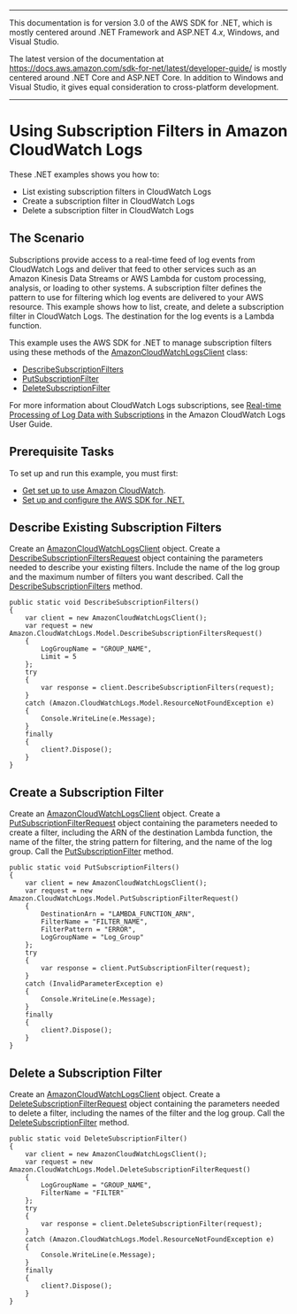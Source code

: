 --------

This documentation is for version 3\.0 of the AWS SDK for \.NET, which is mostly centered around \.NET Framework and ASP\.NET 4\.*x*, Windows, and Visual Studio\.

The latest version of the documentation at [https://docs\.aws\.amazon\.com/sdk\-for\-net/latest/developer\-guide/](../../latest/developer-guide/welcome.html) is mostly centered around \.NET Core and ASP\.NET Core\. In addition to Windows and Visual Studio, it gives equal consideration to cross\-platform development\.

--------

# Using Subscription Filters in Amazon CloudWatch Logs<a name="cloudwatch-using-subscriptions-examples"></a>

These \.NET examples shows you how to:
+ List existing subscription filters in CloudWatch Logs
+ Create a subscription filter in CloudWatch Logs
+ Delete a subscription filter in CloudWatch Logs

## The Scenario<a name="the-scenario"></a>

Subscriptions provide access to a real\-time feed of log events from CloudWatch Logs and deliver that feed to other services such as an Amazon Kinesis Data Streams or AWS Lambda for custom processing, analysis, or loading to other systems\. A subscription filter defines the pattern to use for filtering which log events are delivered to your AWS resource\. This example shows how to list, create, and delete a subscription filter in CloudWatch Logs\. The destination for the log events is a Lambda function\.

This example uses the AWS SDK for \.NET to manage subscription filters using these methods of the [AmazonCloudWatchLogsClient](https://docs.aws.amazon.com/sdkfornet/v3/apidocs/items/CloudWatch/TCloudWatchClient.html) class:
+  [DescribeSubscriptionFilters](https://docs.aws.amazon.com/sdkfornet/v3/apidocs/items/CloudWatchLogs/MCloudWatchLogsDescribeSubscriptionFiltersDescribeSubscriptionFiltersRequest.html) 
+  [PutSubscriptionFilter](https://docs.aws.amazon.com/sdkfornet/v3/apidocs/items/CloudWatchLogs/MCloudWatchLogsPutSubscriptionFilterPutSubscriptionFilterRequest.html) 
+  [DeleteSubscriptionFilter](https://docs.aws.amazon.com/sdkfornet/v3/apidocs/items/CloudWatchLogs/MCloudWatchLogsDeleteSubscriptionFilterDeleteSubscriptionFilterRequest.html) 

For more information about CloudWatch Logs subscriptions, see [Real\-time Processing of Log Data with Subscriptions](https://docs.aws.amazon.com/AmazonCloudWatch/latest/logs/Subscriptions.html) in the Amazon CloudWatch Logs User Guide\.

## Prerequisite Tasks<a name="prerequisite-tasks"></a>

To set up and run this example, you must first:
+  [Get set up to use Amazon CloudWatch](https://docs.aws.amazon.com/AmazonCloudWatch/latest/monitoring/GettingSetup.html)\.
+ [Set up and configure the AWS SDK for \.NET\.](net-dg-setup.md)

## Describe Existing Subscription Filters<a name="describe-existing-subscription-filters"></a>

Create an [AmazonCloudWatchLogsClient](https://docs.aws.amazon.com/sdkfornet/v3/apidocs/items/CloudWatch/TCloudWatchClient.html) object\. Create a [DescribeSubscriptionFiltersRequest](https://docs.aws.amazon.com/sdkfornet/v3/apidocs/items/CloudWatchLogs/TDescribeSubscriptionFiltersRequest.html) object containing the parameters needed to describe your existing filters\. Include the name of the log group and the maximum number of filters you want described\. Call the [DescribeSubscriptionFilters](https://docs.aws.amazon.com/sdkfornet/v3/apidocs/items/CloudWatchLogs/MCloudWatchLogsDescribeSubscriptionFiltersDescribeSubscriptionFiltersRequest.html) method\.

```
public static void DescribeSubscriptionFilters()
{
    var client = new AmazonCloudWatchLogsClient();
    var request = new Amazon.CloudWatchLogs.Model.DescribeSubscriptionFiltersRequest()
    {
        LogGroupName = "GROUP_NAME",
        Limit = 5
    };
    try
    {
        var response = client.DescribeSubscriptionFilters(request);
    }
    catch (Amazon.CloudWatchLogs.Model.ResourceNotFoundException e)
    {
        Console.WriteLine(e.Message);
    }
    finally
    {
        client?.Dispose();
    }
}
```

## Create a Subscription Filter<a name="create-a-subscription-filter"></a>

Create an [AmazonCloudWatchLogsClient](https://docs.aws.amazon.com/sdkfornet/v3/apidocs/items/CloudWatch/TCloudWatchClient.html) object\. Create a [PutSubscriptionFilterRequest](https://docs.aws.amazon.com/sdkfornet/v3/apidocs/items/CloudWatchLogs/TPutSubscriptionFilterRequest.html) object containing the parameters needed to create a filter, including the ARN of the destination Lambda function, the name of the filter, the string pattern for filtering, and the name of the log group\. Call the [PutSubscriptionFilter](https://docs.aws.amazon.com/sdkfornet/v3/apidocs/items/CloudWatchLogs/MCloudWatchLogsPutSubscriptionFilterPutSubscriptionFilterRequest.html) method\.

```
public static void PutSubscriptionFilters()
{
    var client = new AmazonCloudWatchLogsClient();
    var request = new Amazon.CloudWatchLogs.Model.PutSubscriptionFilterRequest()
    {
        DestinationArn = "LAMBDA_FUNCTION_ARN",
        FilterName = "FILTER_NAME",
        FilterPattern = "ERROR",
        LogGroupName = "Log_Group"
    };
    try
    {
        var response = client.PutSubscriptionFilter(request);
    }
    catch (InvalidParameterException e)
    {
        Console.WriteLine(e.Message);
    }
    finally
    {
        client?.Dispose();
    }
}
```

## Delete a Subscription Filter<a name="delete-a-subscription-filter"></a>

Create an [AmazonCloudWatchLogsClient](https://docs.aws.amazon.com/sdkfornet/v3/apidocs/items/CloudWatch/TCloudWatchClient.html) object\. Create a [DeleteSubscriptionFilterRequest](https://docs.aws.amazon.com/sdkfornet/v3/apidocs/items/CloudWatchLogs/TDeleteSubscriptionFilterRequest.html) object containing the parameters needed to delete a filter, including the names of the filter and the log group\. Call the [DeleteSubscriptionFilter](https://docs.aws.amazon.com/sdkfornet/v3/apidocs/items/CloudWatchLogs/MCloudWatchLogsDeleteSubscriptionFilterDeleteSubscriptionFilterRequest.html) method\.

```
public static void DeleteSubscriptionFilter()
{
    var client = new AmazonCloudWatchLogsClient();
    var request = new Amazon.CloudWatchLogs.Model.DeleteSubscriptionFilterRequest()
    {
        LogGroupName = "GROUP_NAME",
        FilterName = "FILTER"
    };
    try
    {
        var response = client.DeleteSubscriptionFilter(request);
    }
    catch (Amazon.CloudWatchLogs.Model.ResourceNotFoundException e)
    {
        Console.WriteLine(e.Message);
    }
    finally
    {
        client?.Dispose();
    }
}
```
